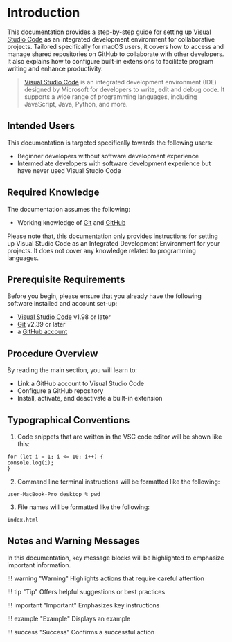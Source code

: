 # Introduction
This documentation provides a step-by-step guide for setting up [Visual Studio Code](https://code.visualstudio.com/) as an integrated development environment for collaborative projects. Tailored specifically for macOS users, it covers how to access and manage shared repositories on GitHub to collaborate with other developers. It also explains how to configure built-in extensions to facilitate program writing and enhance productivity.

> [Visual Studio Code](https://code.visualstudio.com/) is an integrated development environment (IDE) designed by Microsoft for developers to write, edit and debug code. It supports a wide range of programming languages, including JavaScript, Java, Python, and more.


## Intended Users
This documentation is targeted specifically towards the following users:

- Beginner developers without software development experience
- Intermediate developers with software development experience but have never used Visual Studio Code


## Required Knowledge

The documentation assumes the following:

- Working knowledge of [Git](https://git-scm.com/) and [GitHub](https://github.com/)

Please note that, this documentation only provides instructions for setting up Visual Studio Code as an Integrated Development Environment for your projects. It does not cover any knowledge related to programming languages.


## Prerequisite Requirements
Before you begin, please ensure that you already have the following software installed and account set-up:

- [Visual Studio Code](https://code.visualstudio.com/download) v1.98 or later 
- [Git](https://git-scm.com/downloads/mac) v2.39 or later
- a [GitHub account](https://github.com/signup) 


## Procedure Overview
By reading the main section, you will learn to: 

- Link a GitHub account to Visual Studio Code
- Configure a GitHub repository
- Install, activate, and deactivate a built-in extension


## Typographical Conventions

1.  Code snippets that are written in the VSC code editor will be shown like this:

```
for (let i = 1; i <= 10; i++) {
console.log(i);
}
```

2. Command line terminal instructions will be formatted like the following:

```
user-MacBook-Pro desktop % pwd
```

3. File names will be formatted like the following:

```
index.html
```


## Notes and Warning Messages

In this documentation, key message blocks will be highlighted to emphasize important information.

!!! warning "Warning"
    Highlights actions that require careful attention

!!! tip "Tip"
    Offers helpful suggestions or best practices

!!! important "Important"
    Emphasizes key instructions

!!! example "Example"
    Displays an example

!!! success "Success"
    Confirms a successful action